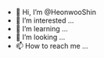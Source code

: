 - 👋 Hi, I’m @HeonwooShin
- 👀 I’m interested ...
- 🌱 I’m learning ...
- 💞️ I’m looking ...
- 📫 How to reach me ...

<!---
HeonwooShin/HeonwooShin is not a ✨ special ✨ repository because its `README.md` (this file) appears on your GitHub profile.
You can click the Preview link to take a look at your changes.
--->
